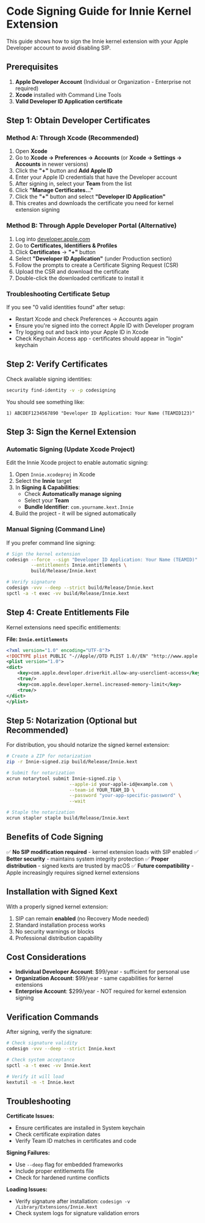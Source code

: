 # Code Signing Guide for Innie Kernel Extension

This guide shows how to sign the Innie kernel extension with your Apple Developer account to avoid disabling SIP.

## Prerequisites

1. **Apple Developer Account** (Individual or Organization - Enterprise not required)
2. **Xcode** installed with Command Line Tools
3. **Valid Developer ID Application certificate**

## Step 1: Obtain Developer Certificates

### Method A: Through Xcode (Recommended)
1. Open **Xcode**
2. Go to **Xcode → Preferences → Accounts** (or **Xcode → Settings → Accounts** in newer versions)
3. Click the **"+"** button and **Add Apple ID**
4. Enter your Apple ID credentials that have the Developer account
5. After signing in, select your **Team** from the list
6. Click **"Manage Certificates..."**
7. Click the **"+"** button and select **"Developer ID Application"**
8. This creates and downloads the certificate you need for kernel extension signing

### Method B: Through Apple Developer Portal (Alternative)
1. Log into [developer.apple.com](https://developer.apple.com)
2. Go to **Certificates, Identifiers & Profiles**
3. Click **Certificates** → **"+"** button
4. Select **"Developer ID Application"** (under Production section)
5. Follow the prompts to create a Certificate Signing Request (CSR)
6. Upload the CSR and download the certificate
7. Double-click the downloaded certificate to install it

### Troubleshooting Certificate Setup
If you see "0 valid identities found" after setup:
- Restart Xcode and check Preferences → Accounts again
- Ensure you're signed into the correct Apple ID with Developer program
- Try logging out and back into your Apple ID in Xcode
- Check Keychain Access app - certificates should appear in "login" keychain

## Step 2: Verify Certificates

Check available signing identities:
```bash
security find-identity -v -p codesigning
```

You should see something like:
```
1) ABCDEF1234567890 "Developer ID Application: Your Name (TEAMID123)"
```

## Step 3: Sign the Kernel Extension

### Automatic Signing (Update Xcode Project)

Edit the Innie Xcode project to enable automatic signing:

1. Open `Innie.xcodeproj` in Xcode
2. Select the **Innie** target
3. In **Signing & Capabilities**:
   - Check **Automatically manage signing**
   - Select your **Team**
   - **Bundle Identifier**: `com.yourname.kext.Innie`
4. Build the project - it will be signed automatically

### Manual Signing (Command Line)

If you prefer command line signing:

```bash
# Sign the kernel extension
codesign --force --sign "Developer ID Application: Your Name (TEAMID)" \
         --entitlements Innie.entitlements \
         build/Release/Innie.kext

# Verify signature
codesign -vvv --deep --strict build/Release/Innie.kext
spctl -a -t exec -vv build/Release/Innie.kext
```

## Step 4: Create Entitlements File

Kernel extensions need specific entitlements:

**File: `Innie.entitlements`**
```xml
<?xml version="1.0" encoding="UTF-8"?>
<!DOCTYPE plist PUBLIC "-//Apple//DTD PLIST 1.0//EN" "http://www.apple.com/DTDs/PropertyList-1.0.dtd">
<plist version="1.0">
<dict>
    <key>com.apple.developer.driverkit.allow-any-userclient-access</key>
    <true/>
    <key>com.apple.developer.kernel.increased-memory-limit</key>
    <true/>
</dict>
</plist>
```

## Step 5: Notarization (Optional but Recommended)

For distribution, you should notarize the signed kernel extension:

```bash
# Create a ZIP for notarization
zip -r Innie-signed.zip build/Release/Innie.kext

# Submit for notarization
xcrun notarytool submit Innie-signed.zip \
                       --apple-id your-apple-id@example.com \
                       --team-id YOUR_TEAM_ID \
                       --password "your-app-specific-password" \
                       --wait

# Staple the notarization
xcrun stapler staple build/Release/Innie.kext
```

## Benefits of Code Signing

✅ **No SIP modification required** - kernel extension loads with SIP enabled
✅ **Better security** - maintains system integrity protection
✅ **Proper distribution** - signed kexts are trusted by macOS
✅ **Future compatibility** - Apple increasingly requires signed kernel extensions

## Installation with Signed Kext

With a properly signed kernel extension:
1. SIP can remain **enabled** (no Recovery Mode needed)
2. Standard installation process works
3. No security warnings or blocks
4. Professional distribution capability

## Cost Considerations

- **Individual Developer Account**: $99/year - sufficient for personal use
- **Organization Account**: $99/year - same capabilities for kernel extensions
- **Enterprise Account**: $299/year - NOT required for kernel extension signing

## Verification Commands

After signing, verify the signature:
```bash
# Check signature validity
codesign -vvv --deep --strict Innie.kext

# Check system acceptance
spctl -a -t exec -vv Innie.kext

# Verify it will load
kextutil -n -t Innie.kext
```

## Troubleshooting

**Certificate Issues:**
- Ensure certificates are installed in System keychain
- Check certificate expiration dates
- Verify Team ID matches in certificates and code

**Signing Failures:**
- Use `--deep` flag for embedded frameworks
- Include proper entitlements file
- Check for hardened runtime conflicts

**Loading Issues:**
- Verify signature after installation: `codesign -v /Library/Extensions/Innie.kext`
- Check system logs for signature validation errors
